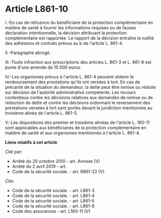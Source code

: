 # Article L861-10

I.-En cas de réticence du bénéficiaire de la protection complémentaire en matière de santé à fournir les informations
requises ou de fausse déclaration intentionnelle, la décision attribuant la protection complémentaire est rapportée. Le
rapport de la décision entraîne la nullité des adhésions et contrats prévus au b de l'article L. 861-4. 

II.-Paragraphe abrogé. 

III.-Toute infraction aux prescriptions des articles L. 861-3 et L. 861-8 est punie d'une amende de 15 000 euros. 

IV.-Les organismes prévus à l'article L. 861-4 peuvent obtenir le remboursement des prestations qu'ils ont versées à tort. En
cas de précarité de la situation du demandeur, la dette peut être remise ou réduite sur décision de l'autorité administrative
compétente. Les recours contentieux contre les décisions relatives aux demandes de remise ou de réduction de dette et contre
les décisions ordonnant le reversement des prestations versées à tort sont portés devant la juridiction mentionnée au
troisième alinéa de l'article L. 861-5. 

V.-Les dispositions des premier et troisième alinéas de l'article L. 160-11 sont applicables aux bénéficiaires de la
protection complémentaire en matière de santé et aux organismes mentionnés à l'article L. 861-4.

**Liens relatifs à cet article**

_Cité par_:

  - Arrêté du 20 octobre 2010 - art. Annexe (V)
  - Arrêté du 2 avril 2019 - art.
  - Code de la sécurité sociale. - art. R861-22 (V)

_Cite_:

  - Code de la sécurité sociale. - art. L861-3
  - Code de la sécurité sociale. - art. L861-4
  - Code de la sécurité sociale. - art. L861-5
  - Code de la sécurité sociale. - art. L861-8
  - Code des assurances - art. L160-11 (V)
